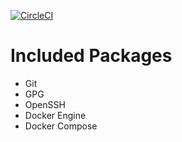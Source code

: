 [![CircleCI](https://circleci.com/gh/ddsoyka/compose.svg?style=svg)](https://circleci.com/gh/ddsoyka/compose)

# Included Packages
- Git
- GPG
- OpenSSH
- Docker Engine
- Docker Compose